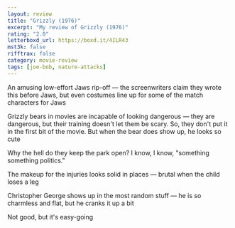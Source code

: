 ```yaml
---
layout: review
title: "Grizzly (1976)"
excerpt: "My review of Grizzly (1976)"
rating: "2.0"
letterboxd_url: https://boxd.it/4ILR43
mst3k: false
rifftrax: false
category: movie-review
tags: [joe-bob, nature-attacks]
---
```


An amusing low-effort Jaws rip-off — the screenwriters claim they wrote this before Jaws, but even costumes line up for some of the match characters for Jaws

Grizzly bears in movies are incapable of looking dangerous — they are dangerous, but their training doesn't let them be scary. So, they don't put it in the first bit of the movie. But when the bear does show up, he looks so cute

Why the hell do they keep the park open? I know, I know, "something something politics."

The makeup for the injuries looks solid in places — brutal when the child loses a leg

Christopher George shows up in the most random stuff — he is so charmless and flat, but he cranks it up a bit

Not good, but it's easy-going
